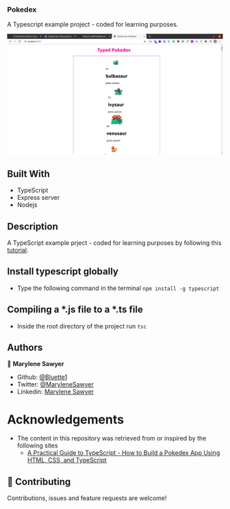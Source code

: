 ### Pokedex
A Typescript example project - coded for learning purposes.

![Demo picture](./screenshot.png)


## Built With

- TypeScript
- Express server
- Nodejs


## Description

A TypeScript example prject - coded for learning purposes by following this [tutorial](https://www.freecodecamp.org/news/a-practical-guide-to-typescript-how-to-build-a-pokedex-app-using-html-css-and-typescript/).

## Install typescript globally
  - Type the following command in the terminal
  `npm install -g typescript`

## Compiling a *.js file to a *.ts file
 - Inside the root directory of the project run
  `tsc`


## Authors

👤 **Marylene Sawyer**
- Github: [@Bluette1](https://github.com/Bluette1)
- Twitter: [@MaryleneSawyer](https://twitter.com/MaryleneSawyer)
- Linkedin: [Marylene Sawyer](https://www.linkedin.com/in/marylene-sawyer-b4ba1295/)


# Acknowledgements

- The content in this repository was retrieved from or inspired by the following sites
  - [A Practical Guide to TypeScript - How to Build a Pokedex App Using HTML, CSS, and TypeScript](https://www.freecodecamp.org/news/a-practical-guide-to-typescript-how-to-build-a-pokedex-app-using-html-css-and-typescript/)

## 🤝 Contributing

Contributions, issues and feature requests are welcome!